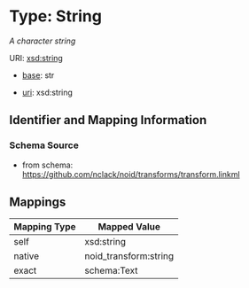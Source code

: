 # Type: String 




_A character string_



URI: [xsd:string](http://www.w3.org/2001/XMLSchema#string)

* [base](https://w3id.org/linkml/base): str

* [uri](https://w3id.org/linkml/uri): xsd:string









## Identifier and Mapping Information







### Schema Source


* from schema: https://github.com/nclack/noid/transforms/transform.linkml




## Mappings

| Mapping Type | Mapped Value |
| ---  | ---  |
| self | xsd:string |
| native | noid_transform:string |
| exact | schema:Text |



